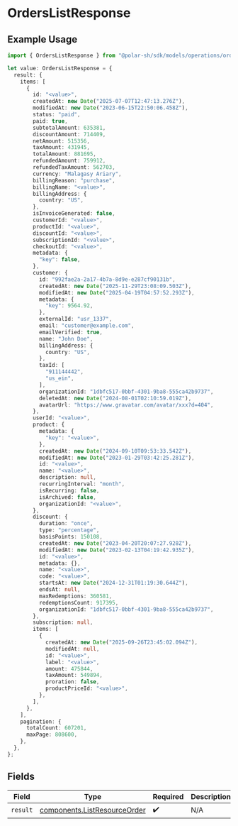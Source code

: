 # OrdersListResponse

## Example Usage

```typescript
import { OrdersListResponse } from "@polar-sh/sdk/models/operations/orderslist.js";

let value: OrdersListResponse = {
  result: {
    items: [
      {
        id: "<value>",
        createdAt: new Date("2025-07-07T12:47:13.276Z"),
        modifiedAt: new Date("2023-06-15T22:50:06.458Z"),
        status: "paid",
        paid: true,
        subtotalAmount: 635381,
        discountAmount: 714409,
        netAmount: 515356,
        taxAmount: 431945,
        totalAmount: 881695,
        refundedAmount: 759912,
        refundedTaxAmount: 562703,
        currency: "Malagasy Ariary",
        billingReason: "purchase",
        billingName: "<value>",
        billingAddress: {
          country: "US",
        },
        isInvoiceGenerated: false,
        customerId: "<value>",
        productId: "<value>",
        discountId: "<value>",
        subscriptionId: "<value>",
        checkoutId: "<value>",
        metadata: {
          "key": false,
        },
        customer: {
          id: "992fae2a-2a17-4b7a-8d9e-e287cf90131b",
          createdAt: new Date("2025-11-29T23:08:09.503Z"),
          modifiedAt: new Date("2025-04-19T04:57:52.293Z"),
          metadata: {
            "key": 9564.92,
          },
          externalId: "usr_1337",
          email: "customer@example.com",
          emailVerified: true,
          name: "John Doe",
          billingAddress: {
            country: "US",
          },
          taxId: [
            "911144442",
            "us_ein",
          ],
          organizationId: "1dbfc517-0bbf-4301-9ba8-555ca42b9737",
          deletedAt: new Date("2024-08-01T02:10:59.019Z"),
          avatarUrl: "https://www.gravatar.com/avatar/xxx?d=404",
        },
        userId: "<value>",
        product: {
          metadata: {
            "key": "<value>",
          },
          createdAt: new Date("2024-09-10T09:53:33.542Z"),
          modifiedAt: new Date("2023-01-29T03:42:25.281Z"),
          id: "<value>",
          name: "<value>",
          description: null,
          recurringInterval: "month",
          isRecurring: false,
          isArchived: false,
          organizationId: "<value>",
        },
        discount: {
          duration: "once",
          type: "percentage",
          basisPoints: 150108,
          createdAt: new Date("2023-04-20T20:07:27.928Z"),
          modifiedAt: new Date("2023-02-13T04:19:42.935Z"),
          id: "<value>",
          metadata: {},
          name: "<value>",
          code: "<value>",
          startsAt: new Date("2024-12-31T01:19:30.644Z"),
          endsAt: null,
          maxRedemptions: 360581,
          redemptionsCount: 917395,
          organizationId: "1dbfc517-0bbf-4301-9ba8-555ca42b9737",
        },
        subscription: null,
        items: [
          {
            createdAt: new Date("2025-09-26T23:45:02.094Z"),
            modifiedAt: null,
            id: "<value>",
            label: "<value>",
            amount: 475844,
            taxAmount: 549894,
            proration: false,
            productPriceId: "<value>",
          },
        ],
      },
    ],
    pagination: {
      totalCount: 607201,
      maxPage: 808600,
    },
  },
};
```

## Fields

| Field                                                                        | Type                                                                         | Required                                                                     | Description                                                                  |
| ---------------------------------------------------------------------------- | ---------------------------------------------------------------------------- | ---------------------------------------------------------------------------- | ---------------------------------------------------------------------------- |
| `result`                                                                     | [components.ListResourceOrder](../../models/components/listresourceorder.md) | :heavy_check_mark:                                                           | N/A                                                                          |